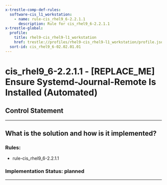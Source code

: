 ```yaml
---
x-trestle-comp-def-rules:
  software-cis_l1_workstation:
    - name: rule-cis_rhel9_6-2.2.1.1
      description: Rule for cis_rhel9_6-2.2.1.1
x-trestle-global:
  profile:
    title: rhel9-cis_rhel9-l1_workstation
    href: trestle://profiles/rhel9-cis_rhel9-l1_workstation/profile.json
  sort-id: cis_rhel9_6-02.02.01.01
---
```


# cis_rhel9_6-2.2.1.1 - \[REPLACE_ME\] Ensure Systemd-Journal-Remote Is Installed (Automated)

## Control Statement

______________________________________________________________________

## What is the solution and how is it implemented?

<!-- For implementation status enter one of: implemented, partial, planned, alternative, not-applicable -->

<!-- Note that the list of rules under ### Rules: is read-only and changes will not be captured after assembly to JSON -->

<!-- Add control implementation description here for control: cis_rhel9_6-2.2.1.1 -->

### Rules:

  - rule-cis_rhel9_6-2.2.1.1

### Implementation Status: planned

______________________________________________________________________
